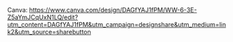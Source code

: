 Canva: https://www.canva.com/design/DAGfYAJ1fPM/WW-6-3E-Z5aYmJCqUxN1LQ/edit?utm_content=DAGfYAJ1fPM&utm_campaign=designshare&utm_medium=link2&utm_source=sharebutton

